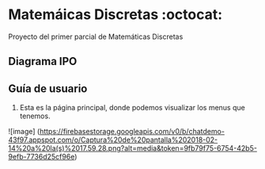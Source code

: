 # Matemáicas Discretas :octocat:

Proyecto del primer parcial de Matemáticas Discretas

## Diagrama IPO



## Guía de usuario

1. Esta es la página principal, donde podemos visualizar los menus que tenemos. 

![image] (https://firebasestorage.googleapis.com/v0/b/chatdemo-43f97.appspot.com/o/Captura%20de%20pantalla%202018-02-14%20a%20la(s)%2017.59.28.png?alt=media&token=9fb79f75-6754-42b5-9efb-7736d25cf96e)
